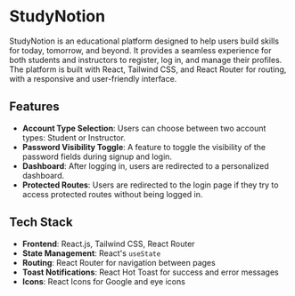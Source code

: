# StudyNotion

StudyNotion is an educational platform designed to help users build skills for today, tomorrow, and beyond. It provides a seamless experience for both students and instructors to register, log in, and manage their profiles. The platform is built with React, Tailwind CSS, and React Router for routing, with a responsive and user-friendly interface.

## Features
- **Account Type Selection**: Users can choose between two account types: Student or Instructor.
- **Password Visibility Toggle**: A feature to toggle the visibility of the password fields during signup and login.
- **Dashboard**: After logging in, users are redirected to a personalized dashboard.
- **Protected Routes**: Users are redirected to the login page if they try to access protected routes without being logged in.

## Tech Stack

- **Frontend**: React.js, Tailwind CSS, React Router
- **State Management**: React's `useState` 
- **Routing**: React Router for navigation between pages
- **Toast Notifications**: React Hot Toast for success and error messages
- **Icons**: React Icons for Google and eye icons

